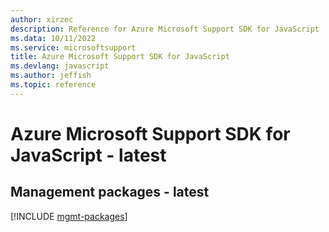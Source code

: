 ```yaml
---
author: xirzec
description: Reference for Azure Microsoft Support SDK for JavaScript
ms.data: 10/11/2022
ms.service: microsoftsupport
title: Azure Microsoft Support SDK for JavaScript
ms.devlang: javascript
ms.author: jeffish
ms.topic: reference
---
```

# Azure Microsoft Support SDK for JavaScript - latest

## Management packages - latest
[!INCLUDE [mgmt-packages](microsoft-support-mgmt-index.md)]